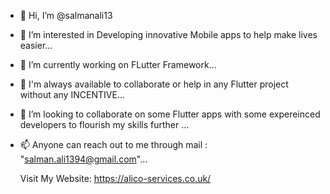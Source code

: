 - 👋 Hi, I’m @salmanali13
- 👀 I’m interested in Developing innovative Mobile apps to help make lives easier...
- 🌱 I’m currently working on FLutter Framework...
- 🤝 I'm always available to collaborate or help in any Flutter project without any INCENTIVE...  
- 💞️ I’m looking to collaborate on some Flutter apps with some expereinced developers to flourish my skills further  ...
- 📫 Anyone can  reach out to me through mail : "salman.ali1394@gmail.com"...

  Visit My Website: https://alico-services.co.uk/

<!---
salmanali13/salmanali13 is a ✨ special ✨ repository because its `README.md` (this file) appears on your GitHub profile.
You can click the Preview link to take a look at your changes.
--->
